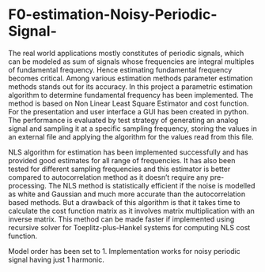 # F0-estimation-Noisy-Periodic-Signal-

The real world applications mostly constitutes of periodic signals, which can be modeled as sum of signals whose frequencies are integral multiples of fundamental frequency. Hence estimating fundamental frequency becomes critical.
Among various estimation methods parameter estimation methods stands out for its accuracy. In this project a parametric estimation algorithm to determine fundamental frequency has been implemented.
The method is based on Non Linear Least Square Estimator and cost function. For the presentation and user interface a GUI has been created in python. The performance is evaluated by test strategy of generating an analog signal and sampling it at a specific sampling frequency, storing the values in an external file and applying the algorithm for the values read from this file.

NLS algorithm for estimation has been implemented successfully and has provided good estimates for all range of frequencies. It has also been tested for different sampling frequencies and this estimator is better compared to autocorrelation method as it doesn’t require any pre-processing. The NLS method is statistically efficient if the noise is modelled as white and Gaussian and much more accurate than the autocorrelation based methods. But a drawback of this algorithm is that it takes time to calculate the cost function matrix as it involves matrix multiplication with an inverse matrix. This method can be made faster if implemented using recursive solver for Toeplitz-plus-Hankel systems for computing NLS cost function.

Model order has been set to 1.
Implementation works for noisy periodic signal having just 1 harmonic.
